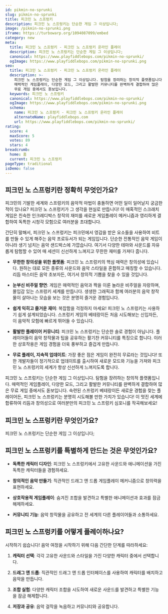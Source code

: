 ```yaml
---
id: pikmin-no-sprunki
slug: pikmin-no-sprunki
title: 피크민 노 스프렁키
description: 피크민 노 스프렁키는 단순한 게임 그 이상입니다;
image: /pikmin-no-sprunki.png
iframe: https://turbowarp.org/1094087099/embed
category: new
meta:
  title: 피크민 노 스프렁키 - 피크민 노 스프렁키 온라인 플레이
  description: 피크민 노 스프렁키는 단순한 게임 그 이상입니다;
  canonical: https://www.playfiddlebops.com/pikmin-no-sprunki/
  ogImage: https://www.playfiddlebops.com/pikmin-no-sprunki.png
seo:
  title: 피크민 노 스프렁키 - 피크민 노 스프렁키 온라인 플레이
  description: >-
    피크민 노 스프렁키는 단순한 게임 그 이상입니다. 탐험을 장려하는 창의적 플랫폼입니다.
    매력적인 게임플레이, 다양한 모드, 그리고 활발한 커뮤니티를 완벽하게 결합하여 많은 
    무료 게임 중에서도 돋보입니다.
  keywords: 피크민 노 스프렁키
  canonical: https://www.playfiddlebops.com/pikmin-no-sprunki/
  ogImage: https://www.playfiddlebops.com/pikmin-no-sprunki.png
  schema:
    name: 피크민 노 스프렁키 - 피크민 노 스프렁키 온라인 플레이
    alternateName: playfiddlebops.com
    url: https://www.playfiddlebops.com/pikmin-no-sprunki/
rating:
  score: 4
  maxScore: 5
  votes: 89
  stars: 4
breadcrumb:
  home: 홈
  current: 피크민 노 스프렁키
pageType: traditional
isDemo: false
---
```


## 피크민 노 스프렁키란 정확히 무엇인가요?

피크민의 기발한 세계와 스프렁키의 음악적 마법이 충돌하면 어떤 일이 일어날지 궁금한 적이 있나요? 피크민 노 스프렁키가 그 생각을 현실로 만듭니다! 이 매혹적인 스크래치 게임은 친숙한 인크레디박스 창작의 재미를 새로운 게임플레이 메커니즘과 영리하게 결합하여 독특한 시청각 모험으로 여러분을 초대합니다.

간단히 말해서, 피크민 노 스프렁키는 피크민에서 영감을 받은 요소들을 사용하여 비트를 만들 수 있게 해주는 음악 프로듀서가 되는 게임입니다. 단순한 전통적인 음악 게임이 아니라 생기 넘치는 음악 샌드박스에 가깝습니다. 여기서 다양한 테마와 사운드를 자유롭게 탐험할 수 있어 매 세션이 신선하게 느껴지고 무한한 재미를 가져다 줍니다.

- **무한한 창의성을 위한 플랫폼**: 피크민 노 스프렁키의 핵심 매력은 창의성에 있습니다. 원하는 대로 모든 종류의 사운드와 음악 스타일을 혼합하고 매칭할 수 있습니다. 리듬 마스터든 음악 초보자든, 여기서 창의적 기쁨을 찾을 수 있을 것입니다.

- **눈부신 비주얼 향연**: 게임은 매력적인 음악과 짝을 이룬 놀라운 비주얼을 자랑하며, 몰입감 있는 스프렁키 세계를 만듭니다. 생생한 그래픽과 함께 여러분의 음악 창작물이 살아나는 모습을 보는 것은 분명히 즐거운 경험입니다.

- **쉽게 익히고 즐거운 재미**: 복잡함을 걱정하지 마세요! 피크민 노 스프렁키는 사용하기 쉽게 설계되었습니다. 스프렁키 게임의 베테랑이든 처음 시도해보는 신입자든, 이 음악적 모험에 빠르게 뛰어들 수 있습니다.

- **활발한 플레이어 커뮤니티**: 피크민 노 스프렁키는 단순한 솔로 경험이 아닙니다. 플레이어들이 음악 창작물과 팁을 공유하는 활기찬 커뮤니티를 특징으로 합니다. 이러한 상호작용은 게임 경험을 더욱 풍부하고 즐겁게 만듭니다.

- **무료 플레이, 지속적 업데이트**: 가장 좋은 점은 게임이 완전히 무료라는 것입니다! 또한 개발자들이 정기적으로 업데이트를 출시하여 새로운 모드와 기능을 가져와 피크민 노 스프렁키의 세계가 항상 신선하게 느껴지도록 합니다.

피크민 노 스프렁키는 단순한 게임 그 이상입니다. 탐험을 장려하는 창의적 플랫폼입니다. 매력적인 게임플레이, 다양한 모드, 그리고 활발한 커뮤니티를 완벽하게 결합하여 많은 무료 게임 중에서도 돋보입니다. 숙련된 스프렁키 베테랑이든 새로운 경험을 찾는 플레이어든, 피크민 노 스프렁키는 분명히 시도해볼 만한 가치가 있습니다! 이 멋진 세계에 합류하여 리듬과 창의성으로 여러분만의 피크민 노 스프렁키 심포니를 작곡해보세요!

## 피크민 노 스프렁키란 무엇인가요?

피크민 노 스프렁키는 단순한 게임 그 이상입니다;

## 피크민 노 스프렁키를 특별하게 만드는 것은 무엇인가요?

- **독특한 캐릭터 디자인**: 피크민 노 스프렁키에서 고유한 사운드와 애니메이션을 가진 독특한 캐릭터들을 경험하세요.

- **창의적인 음악 만들기**: 직관적인 드래그 앤 드롭 게임플레이 메커니즘으로 창의력을 표현하세요.

- **상호작용적 게임플레이**: 숨겨진 조합을 발견하고 특별한 애니메이션과 효과를 잠금 해제하세요.

- **커뮤니티 기능**: 음악 창작물을 공유하고 전 세계의 다른 플레이어들과 소통하세요.

## 피크민 노 스프렁키를 어떻게 플레이하나요?

시작하기 쉽습니다! 음악 여정을 시작하기 위해 다음 간단한 단계를 따라하세요:

1. **캐릭터 선택**: 각각 고유한 사운드와 스타일을 가진 다양한 캐릭터 중에서 선택합니다.

2. **드래그 앤 드롭**: 직관적인 드래그 앤 드롭 인터페이스를 사용하여 캐릭터를 배치하고 음악을 만듭니다.

3. **조합 실험**: 다양한 캐릭터 조합을 시도하여 새로운 사운드를 발견하고 특별한 기능을 잠금 해제합니다.

4. **저장과 공유**: 음악 걸작을 녹음하고 커뮤니티와 공유합니다.